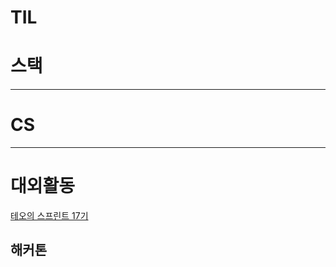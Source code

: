 # TIL



# 스택

---

# CS

---

# 대외활동
[테오의 스프린트 17기](https://velog.io/@yeomjung95/%ED%85%8C%EC%98%A4%EC%9D%98-%EC%8A%A4%ED%94%84%EB%A6%B0%ED%8A%B8-17%EA%B8%B0-%ED%9B%84%EA%B8%B0#%EA%B3%84%EA%B8%B0)


## 해커톤
